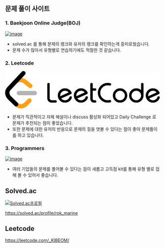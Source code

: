 ## 문제 풀이 사이트

### 1. Baekjoon Online Judge(BOJ)

[![image](https://user-images.githubusercontent.com/60914379/136810512-f48aea86-8614-4ac2-8dfe-318f163e42fb.png)
](https://acmicpc.net)

-   solved.ac 를 통해 문제의 랭크와 유저의 랭크를 확인하는게 흥미로웠습니다.
-   문제 수가 많아서 유형별로 연습하기에도 적절한 것 같습니다.

### 2. Leetcode

[![logo](./img/logo.svg)](https://www.leetcode.com)

-   문제가 직관적이고 자체 해설이나 discuss 활성화 되어있고 Daily Challenge 로 문제가 추천되는 점이 좋았습니다.
-   또한 문제에 대한 유저의 반응으로 문제의 질을 엿볼 수 있다는 점이 좋아 문제풀이를 하고 있습니다.

### 3. Programmers

[![image](https://user-images.githubusercontent.com/60914379/136810202-1111da89-063b-4153-89ae-6d0a72e1a7d8.png)](https://www.programmers.co.kr)

-   여러 기업들의 문제를 풀어볼 수 있다는 점이 새롭고 고득점 kit를 통해 유형 별로 접해 볼 수 있어서 좋습니다.

## Solved.ac

[![Solved.ac프로필](http://mazassumnida.wtf/api/v2/generate_badge?boj={rok_marine})](https://solved.ac/{rok_marine})

https://solved.ac/profile/rok_marine

## Leetcode

https://leetcode.com/_KIBEOM/
